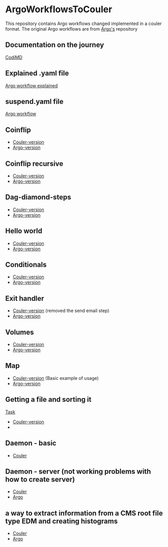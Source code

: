 # ArgoWorkflowsToCouler
This repository contains Argo workflows changed implemented in a couler format.
The original Argo workflows are from [Argo's](https://github.com/argoproj/argo-workflows/tree/master/examples) repository

## Documentation on the journey
[CodiMD](https://codimd.web.cern.ch/UCT5cM_yTsWqM79VLiGnbw?view)

## Explained .yaml file
[Argo workflow explained](https://github.com/nooraangelva/ArgoWorkflowsToCouler/blob/main/coinflip.yaml)

## suspend.yaml file
[Argo workflow](https://github.com/nooraangelva/ArgoWorkflowsToCouler/blob/main/suspend.yaml)

## Coinflip
- [Couler-version](https://github.com/nooraangelva/ArgoWorkflowsToCouler/blob/main/coinflip.py)
- [Argo-version](https://github.com/argoproj/argo-workflows/blob/master/examples/coinflip.yaml)

## Coinflip recursive
- [Couler-version](https://github.com/nooraangelva/ArgoWorkflowsToCouler/blob/main/coinflip-recursive.py)
- [Argo-version](https://github.com/argoproj/argo-workflows/blob/master/examples/coinflip-recursive.yaml)

## Dag-diamond-steps
- [Couler-version](https://github.com/nooraangelva/ArgoWorkflowsToCouler/blob/main/dag-diamond-steps.py)
- [Argo-version](https://github.com/argoproj/argo-workflows/blob/master/examples/dag-diamond-steps.yaml)

## Hello world
- [Couler-version](https://github.com/nooraangelva/ArgoWorkflowsToCouler/blob/main/helloworld.py)
- [Argo-version](https://github.com/argoproj/argo-workflows/blob/master/examples/hello-world.yaml)

## Conditionals
- [Couler-version](https://github.com/nooraangelva/ArgoWorkflowsToCouler/blob/main/conditionals.py)
- [Argo-version](https://github.com/argoproj/argo-workflows/blob/master/examples/conditionals.yaml)

## Exit handler
- [Couler-version](https://github.com/nooraangelva/ArgoWorkflowsToCouler/blob/main/exit_handler_test.py) (removed the send email step)
- [Argo-version](https://github.com/argoproj/argo-workflows/blob/master/examples/exit-handlers.yaml)

## Volumes
- [Couler-version](https://github.com/nooraangelva/ArgoWorkflowsToCouler/blob/main/volumes.py)
- [Argo-version](https://github.com/argoproj/argo-workflows/blob/master/examples/volumes-pvc.yaml)

## Map
- [Couler-version](https://github.com/nooraangelva/ArgoWorkflowsToCouler/blob/main/map.py) (Basic example of usage)
- [Argo-version](https://github.com/argoproj/argo-workflows/blob/master/examples/dag-diamond-steps.yaml)

## Getting a file and sorting it
[Task](https://github.com/cms-dpoa/cms-dpoa-getting-started/issues/78)
- [Couler-version](https://github.com/nooraangelva/ArgoWorkflowsToCouler/blob/main/file_retrieve.py)
- 

## Daemon - basic
- [Couler](https://github.com/nooraangelva/ArgoWorkflowsToCouler/blob/main/daemon_basic.py)

## Daemon - server (not working problems with how to create server)
- [Couler](https://github.com/nooraangelva/ArgoWorkflowsToCouler/blob/main/daemon.py)
- [Argo](https://github.com/argoproj/argo-workflows/blob/4e450e250168e6b4d51a126b784e90b11a0162bc/examples/daemon-nginx.yaml)

## a way to extract information from a CMS root file type EDM and creating histograms
- [Couler](https://github.com/nooraangelva/ArgoWorkflowsToCouler/blob/main/histogram.py)
- [Argo](https://github.com/argoproj/argo-workflows/blob/4e450e250168e6b4d51a126b784e90b11a0162bc/examples/histogram.yaml)
